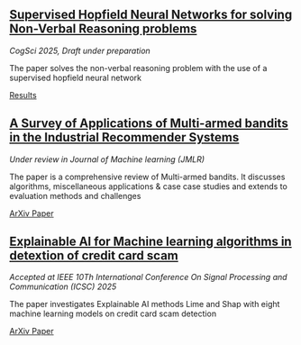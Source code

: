 ## **[Supervised Hopfield Neural Networks for solving Non-Verbal Reasoning problems](https://mbh1234.github.io/keerthana.github.io//publication/2010-10-01-paper-title-number-2)** 
*CogSci 2025, Draft under preparation*

The paper solves the non-verbal reasoning problem with the use of a supervised hopfield neural network

[Results](https://example.com)

## **[A Survey of Applications of Multi-armed bandits in the Industrial Recommender Systems](https://mbh1234.github.io/keerthana.github.io//publication/2009-10-01-paper-title-number-1)**  
*Under review in Journal of Machine learning (JMLR)*

The paper is a comprehensive review of Multi-armed bandits. It discusses algorithms, miscellaneous applications & case case studies and extends to evaluation methods and challenges

[ArXiv Paper](https://example.com)

## **[Explainable AI for Machine learning algorithms in detextion of credit card scam](https://mbh1234.github.io/keerthana.github.io//publication/2024-02-17-paper-title-number-4)**  
*Accepted at IEEE 10Th International Conference On Signal Processing and Communication (ICSC) 2025*

The paper investigates Explainable AI methods Lime and Shap with eight machine learning models on credit card scam detection

[ArXiv Paper](https://example.com)
